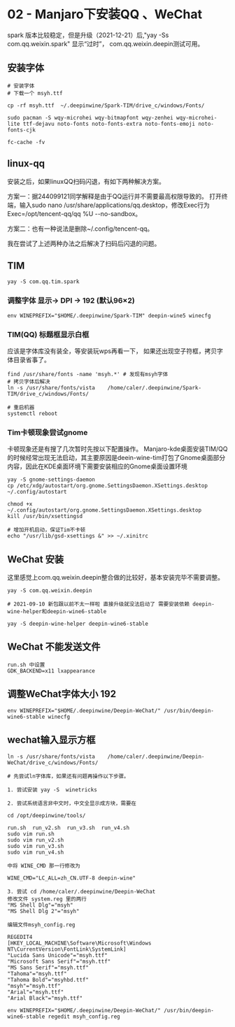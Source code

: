 # 02 - Manjaro下安装QQ 、WeChat
spark 版本比较稳定，但是升级（2021-12-21）后,"yay -Ss com.qq.weixin.spark" 显示“过时”， com.qq.weixin.deepin测试可用。

## 安装字体
```
# 安装字体
# 下载一个 msyh.ttf

cp -rf msyh.ttf  ~/.deepinwine/Spark-TIM/drive_c/windows/Fonts/

sudo pacman -S wqy-microhei wqy-bitmapfont wqy-zenhei wqy-microhei-lite ttf-dejavu noto-fonts noto-fonts-extra noto-fonts-emoji noto-fonts-cjk

fc-cache -fv
```

## linux-qq
安装之后，如果linuxQQ扫码闪退，有如下两种解决方案。

方案一：据244099121同学解释是由于QQ运行并不需要最高权限导致的。
打开终端，输入sudo nano /usr/share/applications/qq.desktop，修改Exec行为Exec=/opt/tencent-qq/qq %U --no-sandbox。

方案二：也有一种说法是删除~/.config/tencent-qq。

我在尝试了上述两种办法之后解决了扫码后闪退的问题。


## TIM
```
yay -S com.qq.tim.spark
```

### 调整字体 显示-> DPI -> 192 (默认96×2)
```
env WINEPREFIX="$HOME/.deepinwine/Spark-TIM" deepin-wine5 winecfg
```
### TIM(QQ) 标题框显示白框
应该是字体库没有装全，等安装玩wps再看一下，
如果还出现空子符框，拷贝字体目录省事了。
```
find /usr/share/fonts -name 'msyh.*' # 发现有msyh字体
# 拷贝字体后解决
ln -s /usr/share/fonts/vista    /home/caler/.deepinwine/Spark-TIM/drive_c/windows/Fonts/

# 重启机器
systemctl reboot
```
### Tim卡顿现象尝试gnome
卡顿现象还是有搜了几次暂时先按以下配置操作。
Manjaro-kde桌面安装TIM/QQ的时候经常出现无法启动，其主要原因是deein-wine-tim打包了Gnome桌面部分内容，因此在KDE桌面环境下需要安装相应的Gnome桌面设置环境
```
yay -S gnome-settings-daemon
cp /etc/xdg/autostart/org.gnome.SettingsDaemon.XSettings.desktop ~/.config/autostart

chmod +x ~/.config/autostart/org.gnome.SettingsDaemon.XSettings.desktop
kill /usr/bin/xsettingsd

# 增加开机启动，保证Tim不卡顿
echo "/usr/lib/gsd-xsettings &" >> ~/.xinitrc
```

## WeChat 安装
这里感觉上com.qq.weixin.deepin整合做的比较好，基本安装完毕不需要调整。
```
yay -S com.qq.weixin.deepin

# 2021-09-10 新包跟以前不太一样啦 直接升级就没法启动了 需要安装依赖 deepin-wine-helper和deepin-wine6-stable

yay -S deepin-wine-helper deepin-wine6-stable
```

## WeChat 不能发送文件
```
run.sh 中设置
GDK_BACKEND=x11 lxappearance
```

## 调整WeChat字体大小 192
```
env WINEPREFIX="$HOME/.deepinwine/Deepin-WeChat/" /usr/bin/deepin-wine6-stable winecfg
```

## wechat输入显示方框
```
ln -s /usr/share/fonts/vista    /home/caler/.deepinwine/Deepin-WeChat/drive_c/windows/Fonts/

# 先尝试ln字体库，如果还有问题再操作以下步骤。

1. 尝试安装 yay -S  winetricks

2. 尝试系统语言非中文时，中文全显示成方块，需要在

cd /opt/deepinwine/tools/

run.sh  run_v2.sh  run_v3.sh  run_v4.sh
sudo vim run.sh
sudo vim run_v2.sh
sudo vim run_v3.sh
sudo vim run_v4.sh

中将 WINE_CMD 那一行修改为

WINE_CMD="LC_ALL=zh_CN.UTF-8 deepin-wine"

3. 尝试 cd /home/caler/.deepinwine/Deepin-WeChat
修改文件 system.reg 里的两行
"MS Shell Dlg"="msyh"  
"MS Shell Dlg 2"="msyh"

编辑文件msyh_config.reg

REGEDIT4                                                                             
[HKEY_LOCAL_MACHINE\Software\Microsoft\Windows NT\CurrentVersion\FontLink\SystemLink]
"Lucida Sans Unicode"="msyh.ttf"                                                     
"Microsoft Sans Serif"="msyh.ttf"                                                    
"MS Sans Serif"="msyh.ttf"                                                           
"Tahoma"="msyh.ttf"                                                                  
"Tahoma Bold"="msyhbd.ttf"                                                           
"msyh"="msyh.ttf"                                                                    
"Arial"="msyh.ttf"                                                                   
"Arial Black"="msyh.ttf"

env WINEPREFIX="$HOME/.deepinwine/Deepin-WeChat/" /usr/bin/deepin-wine6-stable regedit msyh_config.reg
```
